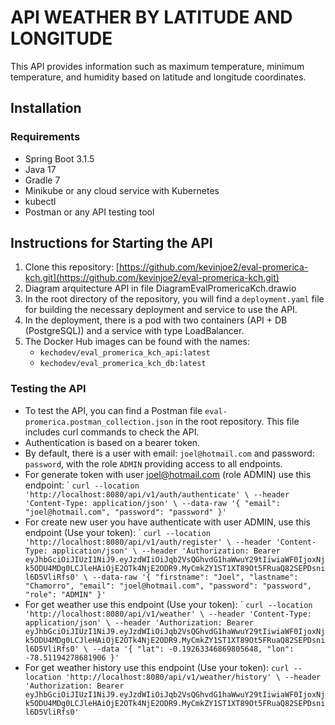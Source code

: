 # API WEATHER BY LATITUDE AND LONGITUDE

This API provides information such as maximum temperature, minimum temperature, and humidity based on latitude and longitude coordinates.

## Installation

### Requirements

- Spring Boot 3.1.5
- Java 17
- Gradle 7
- Minikube or any cloud service with Kubernetes
- kubectl
- Postman or any API testing tool

## Instructions for Starting the API

1. Clone this repository: [https://github.com/kevinjoe2/eval-promerica-kch.git](https://github.com/kevinjoe2/eval-promerica-kch.git)
2. Diagram arquitecture API in file DiagramEvalPromericaKch.drawio
3. In the root directory of the repository, you will find a `deployment.yaml` file for building the necessary deployment and service to use the API. 
4. In the deployment, there is a pod with two containers (API + DB (PostgreSQL)) and a service with type LoadBalancer.
5. The Docker Hub images can be found with the names:
   - `kechodev/eval_promerica_kch_api:latest`
   - `kechodev/eval_promerica_kch_db:latest`

### Testing the API

- To test the API, you can find a Postman file `eval-promerica.postman_collection.json` in the root repository. This file includes curl commands to check the API.
- Authentication is based on a bearer token.
- By default, there is a user with email: `joel@hotmail.com` and password: `password`, with the role `ADMIN` providing access to all endpoints.
- For generate token with user joel@hotmail.com (role ADMIN) use this endpoint: `
``curl --location 'http://localhost:8080/api/v1/auth/authenticate' \
--header 'Content-Type: application/json' \
--data-raw '{
    "email": "joel@hotmail.com",
    "password": "password"
}'``
- For create new user you have authenticate with user ADMIN, use this endpoint (Use your token): `
``curl --location 'http://localhost:8080/api/v1/auth/register' \
--header 'Content-Type: application/json' \
--header 'Authorization: Bearer eyJhbGciOiJIUzI1NiJ9.eyJzdWIiOiJqb2VsQGhvdG1haWwuY29tIiwiaWF0IjoxNjk5ODU4MDg0LCJleHAiOjE2OTk4NjE2ODR9.MyCmkZY1ST1XT89Ot5FRuaQ82SEPDsnil6D5VliRfs0' \
--data-raw '{
    "firstname": "Joel",
    "lastname": "Chamorro",
    "email": "joel@hotmail.com",
    "password": "password",
    "role": "ADMIN"
}'``
- For get weather use this endpoint (Use your token): `
``curl --location 'http://localhost:8080/api/v1/weather' \
--header 'Content-Type: application/json' \
--header 'Authorization: Bearer eyJhbGciOiJIUzI1NiJ9.eyJzdWIiOiJqb2VsQGhvdG1haWwuY29tIiwiaWF0IjoxNjk5ODU4MDg0LCJleHAiOjE2OTk4NjE2ODR9.MyCmkZY1ST1XT89Ot5FRuaQ82SEPDsnil6D5VliRfs0' \
--data '{
    "lat": -0.19263346869805648,
    "lon": -78.51194278681906
}'``
- For get weather history use this endpoint (Use your token):
``curl --location 'http://localhost:8080/api/v1/weather/history' \
--header 'Authorization: Bearer eyJhbGciOiJIUzI1NiJ9.eyJzdWIiOiJqb2VsQGhvdG1haWwuY29tIiwiaWF0IjoxNjk5ODU4MDg0LCJleHAiOjE2OTk4NjE2ODR9.MyCmkZY1ST1XT89Ot5FRuaQ82SEPDsnil6D5VliRfs0'``
